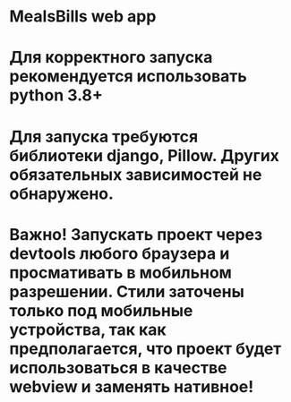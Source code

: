 # MealsBills web app
# Для корректного запуска рекомендуется использовать python 3.8+
# Для запуска требуются библиотеки django, Pillow. Других обязательных зависимостей не обнаружено.
# Важно! Запускать проект через devtools любого браузера и просмативать в мобильном разрешении. Стили заточены только под мобильные устройства, так как предполагается, что проект будет использоваться в качестве webview и заменять нативное!
